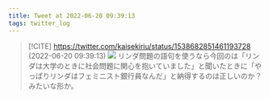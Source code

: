 ```yaml
---
title: Tweet at 2022-06-20 09:39:13
tags: twitter_log
---
```


> [!CITE] https://twitter.com/kaisekiriu/status/1538682851461193728 (2022-06-20 09:39:13)
> ![](https://twitter.com/kaisekiriu/status/1538682851461193728)
> リンダ問題の語句を使うなら今回のは「リンダは大学のときに社会問題に関心を抱いていました」と聞いたときに「やっぱりリンダはフェミニスト銀行員なんだ」と納得するのは正しいのか？みたいな形か。
